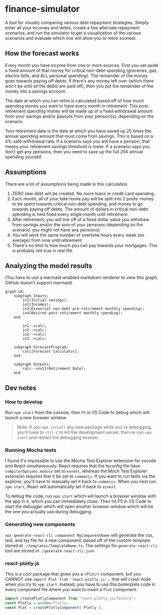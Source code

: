 # finance-simulator

A tool for visually comparing various debt repayment strategies. Simply enter all your incomes and debts, create a few alternate repayment scenarios, and run the simulator to get a visualization of the various scenarios and evaluate which one will allow you to retire soonest.

## How the forecast works

Every month you have income from one or more sources. First you set aside a fixed amount of that money for critical non-debt spending (groceries, gas, electric bills, and ALL personal spending). The remainder of the money goes towards paying off debts. If there's any money left over (which there won't be until all the debts are paid off), then you put the remainder of the money into a savings account.

The date at which you can retire is calculated based off of how much spending money you want to have every month in retirement. This post-retirement spending money will be made up of a fixed withdrawal amount from your savings and/or payouts from your pension(s), depending on the scenario.

Your retirement date is the date at which you have saved up 25 times the annual spending amount that must come from savings. This is based on a 4% safe withdrawal rate. If a scenario says you will have a pension, that means your retirement savings threshold is lower. If a scenario says you don't get any pensions, then you need to save up the full 25X annual spending yourself.

## Assumptions

There are a lot of assumptions being made in this calculation.

1. ZERO new debt will be created. No more loans or credit card spending.
1. Each month, all of your take home pay will be split into 2 pools: money to be spent towards critical non-debt spending, and money to go towards paying off debts. The amount of dollars in critical non-debt spending is held fixed every single month until retirement.
1. After retirement, you will live off of a fixed dollar value you withdraw from savings and/or the sum of your pensions (depending on the scenario, you might not have any pensions)
1. You will work the same number of overtime hours every week (on average) from now until retirement
1. There's no limit to how much you can pay towards your mortgages. This is probably not true in real life.

## Analyzing the model results
(You have to use a mermaid-enabled markdown renderer to view this graph, GitHub doesn't support mermaid)
```mermaid
graph LR;
	subgraph Inputs;
        in1(Initial savings);
        in2(Incomes);
        in3(Essential non-debt pre-retirement monthly spending);
        in4(Desired post-retirement monthly spending);
    end

        in1-->calc;
        in2-->calc;
        in3-->calc;
        in3-->calc;

    subgraph ForecastProgram;
    	calc[Forecast Calculator];
    end

    subgraph Outputs;
    	calc-->out1(Retirement Date);
    end
```

## Dev notes
### How to develop
Run `npm start` from the console, then `F5` in VS Code to debug which will launch a new browser window.
> Note: If you `npm install` any new package while you're debugging, you'll have to `ctrl-C` to kill the development server, then re-run `npm start` and restart the debugging session.

### Running Mocha tests
I found it's impossible to use the Mocha Test Explorer extension for vscode and React simultaneously. React requires that the tsconfig file have `compilerOptions.module` set to `esnext`, whereas the Moch Test Explorer extension requires that it be set to `commonjs`. If you want to run tests via the explorer, you'll have to manually set it back to `commonjs`. When you next run `npm start`, React will automatically set it back to `esnext`.

To debug the code, run `npm start` which will launch a browser window with the app in it, which you can immediately close. Then hit F5 in VS Code to start the debugger which will open another browser window which will be the one you actually use during debugging.

### Generating new components
`npx generate-react-cli component MyComponentName` will generate the css, test, and tsx file for a new component, based off of the custom template stored at `./templates/TemplateName.ts`. The settings for `generate-react-cli` tool are stored in `./generate-react-cli.json`

### react-plotly.js
This is a cool package that gives you a `<Plot/>` component, but you CANNOT use `import Plot from 'react-plotly.js';`, that will crash node when you try to `npm start`.
Instead, you have to use this boilerplate code in every component file where you want to insert a `Plot` component:
```TypeScript
import createPlotlyComponent from "react-plotly.js/factory";
const Plotly = window.Plotly;
const Plot = createPlotlyComponent( Plotly );
```
